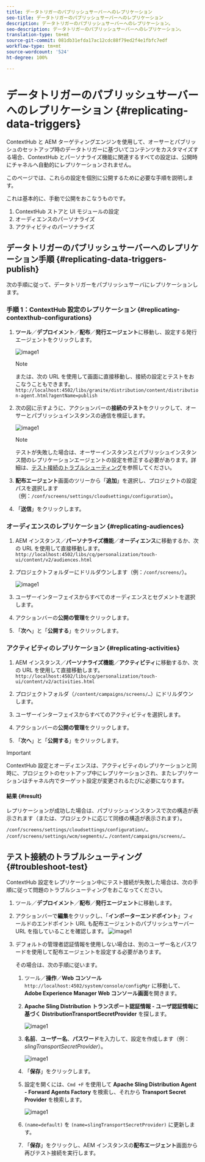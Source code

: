 ```yaml
---
title: データトリガーのパブリッシュサーバーへのレプリケーション
seo-title: データトリガーのパブリッシュサーバーへのレプリケーション
description: データトリガーのパブリッシュサーバーへのレプリケーション。
seo-description: データトリガーのパブリッシュサーバーへのレプリケーション。
translation-type: tm+mt
source-git-commit: 081db31efda17ac12cdc88f79ed2f4e1fbfc7edf
workflow-type: tm+mt
source-wordcount: '524'
ht-degree: 100%

---
```



# データトリガーのパブリッシュサーバーへのレプリケーション {#replicating-data-triggers}

ContextHub と AEM ターゲティングエンジンを使用して、オーサーとパブリッシュのセットアップ時のデータトリガーに基づいてコンテンツをカスタマイズする場合、ContextHub とパーソナライズ機能に関連するすべての設定は、公開時にチャネルへ自動的にレプリケーションされません。

このページでは、これらの設定を個別に公開するために必要な手順を説明します。

これは基本的に、手動で公開をおこなうものです。

1. ContextHub ストアと UI モジュールの設定
1. オーディエンスのパーソナライズ
1. アクティビティのパーソナライズ

## データトリガーのパブリッシュサーバーへのレプリケーション手順 {#replicating-data-triggers-publish}

次の手順に従って、データトリガーをパブリッシュサーバにレプリケーションします。

### 手順 1：ContextHub 設定のレプリケーション {#replicating-contexthub-configurations}

1. **ツール**／**デプロイメント**／**配布**／**発行エージェント**&#x200B;に移動し、設定する発行エージェントをクリックします。

   ![image1](/help/user-guide/assets/replicating-triggers/replicating-triggers1.png)

   >[!NOTE]
   >
   >または、次の URL を使用して画面に直接移動し、接続の設定とテストをおこなうこともできます。`http://localhost:4502/libs/granite/distribution/content/distribution-agent.html?agentName=publish`

1. 次の図に示すように、アクションバーの&#x200B;**接続のテスト**&#x200B;をクリックして、オーサーとパブリッシュインスタンスの通信を検証します。

   ![image1](/help/user-guide/assets/replicating-triggers/replicating-triggers2.png)

   >[!NOTE]
   >
   >テストが失敗した場合は、オーサーインスタンスとパブリッシュインスタンス間のレプリケーションエージェントの設定を修正する必要があります。詳細は、[テスト接続のトラブルシューティング](/help/user-guide/replicating-data-triggers.md#troubleshoot-test)を参照してください。

1. **配布エージェント**&#x200B;画面のツリーから「**追加**」を選択し、プロジェクトの設定パスを選択します（例：`/conf/screens/settings/cloudsettings/configuration`）。

1. 「**送信**」をクリックします。

### オーディエンスのレプリケーション {#replicating-audiences}

1. AEM インスタンス／**パーソナライズ機能**／**オーディエンス**&#x200B;に移動するか、次の URL を使用して直接移動します。`http://localhost:4502/libs/cq/personalization/touch-ui/content/v2/audiences.html`

1. プロジェクトフォルダーにドリルダウンします（例：`/conf/screens/`）。

   ![image1](/help/user-guide/assets/replicating-triggers/replicating-triggers10.png)

1. ユーザーインターフェイスからすべてのオーディエンスとセグメントを選択します。

1. アクションバーの&#x200B;**公開の管理**&#x200B;をクリックします。

1. 「**次へ**」と「**公開する**」をクリックします。

### アクティビティのレプリケーション {#replicating-activities}

1. AEM インスタンス／**パーソナライズ機能**／**アクティビティ**&#x200B;に移動するか、次の URL を使用して直接移動します。`http://localhost:4502/libs/cq/personalization/touch-ui/content/v2/activities.html`

1. プロジェクトフォルダ（`/content/campaigns/screens/…`）にドリルダウンします。

1. ユーザーインターフェイスからすべてのアクティビティを選択します。

1. アクションバーの&#x200B;**公開の管理**&#x200B;をクリックします。

1. 「**次へ**」と「**公開する**」をクリックします。

>[!IMPORTANT]
>
>ContextHub 設定とオーディエンスは、アクティビティのレプリケーションと同時に、プロジェクトのセットアップ中にレプリケーションされ、またレプリケーションはチャネル内でターゲット設定が変更されるたびに必要になります。

#### 結果 {#result}

レプリケーションが成功した場合は、パブリッシュインスタンスで次の構造が表示されます（または、プロジェクトに応じて同様の構造が表示されます）。

`/conf/screens/settings/cloudsettings/configuration/…`
`/conf/screens/settings/wcm/segments/…`
`/content/campaigns/screens/…`

## テスト接続のトラブルシューティング {#troubleshoot-test}

ContextHub 設定をレプリケーション中にテスト接続が失敗した場合は、次の手順に従って問題のトラブルシューティングをおこなってください。

1. ツール／**デプロイメント**／**配布**／**発行エージェント**&#x200B;に移動します。

1. アクションバーで&#x200B;**編集**&#x200B;をクリックし、「**インポーターエンドポイント**」フィールドのエンドポイント URL も配布エージェントのパブリッシュサーバー URL を指していることを確認します。
   ![image1](/help/user-guide/assets/replicating-triggers/replicating-triggers9.png)

1. デフォルトの管理者認証情報を使用しない場合は、別のユーザー名とパスワードを使用して配布エージェントを設定する必要があります。

   その場合は、次の手順に従います。

   1. ツール／**操作**／**Web コンソール** `http://localhost:4502/system/console/configMgr` に移動して、**Adobe Experience Manager Web コンソール画面**&#x200B;を開きます。
   1. **Apache Sling Distribution トランスポート認証情報 - ユーザ認証情報に基づく DistributionTransportSecretProvider** を探します。

      ![image1](/help/user-guide/assets/replicating-triggers/replicating-triggers6.png)

   1. **名前**、**ユーザー名**、**パスワード**&#x200B;を入力して、設定を作成します（例：*slingTransportSecretProvider*）。

      ![image1](/help/user-guide/assets/replicating-triggers/replicating-triggers7.png)

   1. 「**保存**」をクリックします。
   1. 設定を開くには、`Cmd +F` を使用して **Apache Sling Distribution Agent - Forward Agents Factory** を検索し、それから **Transport Secret Provider** を検索します。

      ![image1](/help/user-guide/assets/replicating-triggers/replicating-triggers8.png)

   1. `(name=default)` を `(name=slingTransportSecretProvider)` に更新します。
   1. 「**保存**」をクリックし、AEM インスタンスの&#x200B;**配布エージェント**&#x200B;画面から再びテスト接続を実行します。
